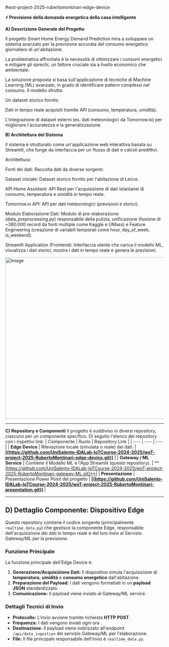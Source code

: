 #wot-project-2025-rubertomontinari-edge-device

**⚡ **Previsione della domanda energetica della casa intelligente****


**A) Descrizione Generale del Progetto**

Il progetto Smart Home Energy Demand Prediction mira a sviluppare un sistema avanzato per la previsione accurata del consumo energetico giornaliero di un'abitazione.

La problematica affrontata è la necessità di ottimizzare i consumi energetici e mitigare gli sprechi, un fattore cruciale sia a livello economico che ambientale.

La soluzione proposta si basa sull'applicazione di tecniche di Machine Learning (ML) avanzate, in grado di identificare pattern complessi nel consumo. Il modello sfrutta:

Un dataset storico fornito.

Dati in tempo reale acquisiti tramite API (consumo, temperatura, umidità).

L'integrazione di dataset esterni (es. dati meteorologici da Tomorrow.io) per migliorare l'accuratezza e la generalizzazione.

**B) Architettura del Sistema**

Il sistema è strutturato come un'applicazione web interattiva basata su Streamlit, che funge da interfaccia per un flusso di dati e calcoli predittivi.

Architettura:

Fonti dei dati: Raccolta dati da diverse sorgenti:

Dataset iniziale: Dataset storico fornito per l'abitazione di Lecce.

API Home Assistant: API Rest per l'acquisizione di dati istantanei di consumo, temperatura e umidità in tempo reale.

Tomorrow.io API: API per dati meteorologici (previsioni e storici).

Modulo Elaborazione Dati: Modulo di pre-elaborazione (data_preprocessing.py) responsabile della pulizia, unificazione (fusione di ~380.000 record da fonti multiple come Kaggle e UMass) e Feature Engineering (creazione di variabili temporali come hour, day_of_week, is_weekend).

Streamlit Application (Frontend): Interfaccia utente che carica il modello ML, visualizza i dati storici, mostra i dati in tempo reale e genera le previsioni.


<img width="877" height="514" alt="Image" src="https://github.com/user-attachments/assets/a774f1ff-40f4-4569-bb08-25405fbea028" />

---

**C) Repository e Componenti**
Il progetto è suddiviso in diversi repository, ciascuno per un componente specifico. Di seguito l'elenco dei repository con i rispettivi link:
| Componente | Ruolo | Repository Link |
| :--- | :--- | :--- |
| **Edge Device** | Rilevazione locale (simulata o reale) dei dati. | **[(https://github.com/UniSalento-IDALab-IoTCourse-2024-2025/woT-project-2025-RubertoMontinari-edge-device.git)]** |
| **Gateway / ML Service** | Contiene il Modello ML e l'App Streamlit (questo repository). | **[https://github.com/UniSalento-IDALab-IoTCourse-2024-2025/woT-project-2025-RubertoMontinari-gateway-ML.git]**|
| **Presentazione** | Presentazione Power Point del progetto | **[(https://github.com/UniSalento-IDALab-IoTCourse-2024-2025/woT-project-2025-RubertoMontinari-presentation.git)]** |




---

## D) Dettaglio Componente: Dispositivo Edge

Questo repository contiene il codice sorgente (principalmente `realtime_data.py`) che gestisce la componente Edge, responsabile dell'acquisizione dei dati in tempo reale e del loro invio al Servizio Gateway/ML per la previsione.

### Funzione Principale

La funzione principale dell'Edge Device è:

1.  **Generazione/Acquisizione Dati:** Il dispositivo simula l'acquisizione di **temperatura**, **umidità** e **consumo energetico** dall'abitazione.
2.  **Preparazione del Payload:** I dati vengono formattati in un **payload JSON** standardizzato.
3.  **Comunicazione:** Il payload viene inviato al Gateway/ML service.

### Dettagli Tecnici di Invio

* **Protocollo:** L'invio avviene tramite richiesta **HTTP POST**.
* **Frequenza:** I dati vengono inviati ogni ora .
* **Destinazione:** Il payload viene indirizzato all'endpoint `/api/data_ingestion` del servizio Gateway/ML per l'elaborazione.
* **File:** Il file principale responsabile dell'invio è `realtime_data.py`.
